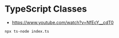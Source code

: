 # TypeScript Classes

* <https://www.youtube.com/watch?v=NfEcY__cdT0>

```bash
npx ts-node index.ts
```